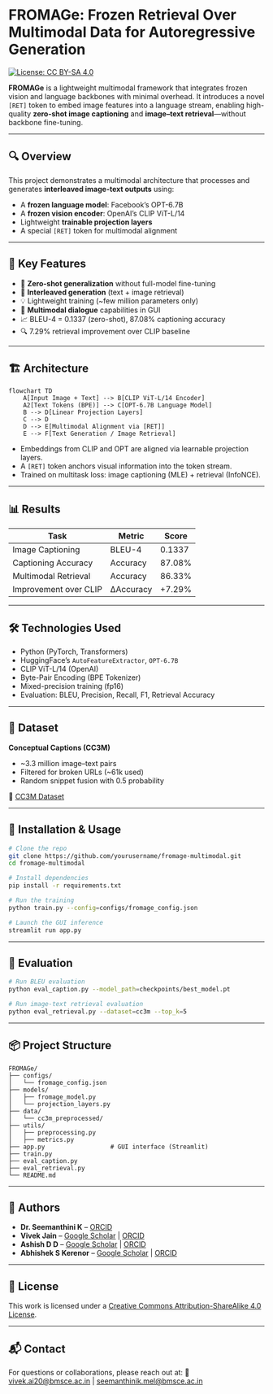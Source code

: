 # FROMAGe: Frozen Retrieval Over Multimodal Data for Autoregressive Generation

[![License: CC BY-SA 4.0](https://img.shields.io/badge/License-CC%20BY--SA%204.0-lightgrey.svg)](https://creativecommons.org/licenses/by-sa/4.0/)

**FROMAGe** is a lightweight multimodal framework that integrates frozen vision and language backbones with minimal overhead. It introduces a novel `[RET]` token to embed image features into a language stream, enabling high-quality **zero-shot image captioning** and **image–text retrieval**—without backbone fine-tuning.

---

## 🔍 Overview

This project demonstrates a multimodal architecture that processes and generates **interleaved image-text outputs** using:

* A **frozen language model**: Facebook’s OPT-6.7B
* A **frozen vision encoder**: OpenAI’s CLIP ViT-L/14
* Lightweight **trainable projection layers**
* A special `[RET]` token for multimodal alignment

---

## 📌 Key Features

* 🧠 **Zero-shot generalization** without full-model fine-tuning
* 🔄 **Interleaved generation** (text + image retrieval)
* 💡 Lightweight training (\~few million parameters only)
* 💬 **Multimodal dialogue** capabilities in GUI
* 📈 BLEU-4 = 0.1337 (zero-shot), 87.08% captioning accuracy
* 🔍 7.29% retrieval improvement over CLIP baseline

---

## 🏗️ Architecture

```mermaid
flowchart TD
    A[Input Image + Text] --> B[CLIP ViT-L/14 Encoder]
    A2[Text Tokens (BPE)] --> C[OPT-6.7B Language Model]
    B --> D[Linear Projection Layers]
    C --> D
    D --> E[Multimodal Alignment via [RET]]
    E --> F[Text Generation / Image Retrieval]
```

* Embeddings from CLIP and OPT are aligned via learnable projection layers.
* A `[RET]` token anchors visual information into the token stream.
* Trained on multitask loss: image captioning (MLE) + retrieval (InfoNCE).

---

## 📊 Results

| Task                  | Metric    | Score  |
| --------------------- | --------- | ------ |
| Image Captioning      | BLEU-4    | 0.1337 |
| Captioning Accuracy   | Accuracy  | 87.08% |
| Multimodal Retrieval  | Accuracy  | 86.33% |
| Improvement over CLIP | ΔAccuracy | +7.29% |

---

## 🛠 Technologies Used

* Python (PyTorch, Transformers)
* HuggingFace’s `AutoFeatureExtractor`, `OPT-6.7B`
* CLIP ViT-L/14 (OpenAI)
* Byte-Pair Encoding (BPE Tokenizer)
* Mixed-precision training (fp16)
* Evaluation: BLEU, Precision, Recall, F1, Retrieval Accuracy

---

## 🧪 Dataset

**Conceptual Captions (CC3M)**

* \~3.3 million image–text pairs
* Filtered for broken URLs (\~61k used)
* Random snippet fusion with 0.5 probability

🔗 [CC3M Dataset](https://ai.google.com/research/ConceptualCaptions)

---

## 🔧 Installation & Usage

```bash
# Clone the repo
git clone https://github.com/yourusername/fromage-multimodal.git
cd fromage-multimodal

# Install dependencies
pip install -r requirements.txt

# Run the training
python train.py --config=configs/fromage_config.json

# Launch the GUI inference
streamlit run app.py
```

---

## 🧪 Evaluation

```bash
# Run BLEU evaluation
python eval_caption.py --model_path=checkpoints/best_model.pt

# Run image-text retrieval evaluation
python eval_retrieval.py --dataset=cc3m --top_k=5
```

---

## 📦 Project Structure

```
FROMAGe/
├── configs/
│   └── fromage_config.json
├── models/
│   ├── fromage_model.py
│   └── projection_layers.py
├── data/
│   └── cc3m_preprocessed/
├── utils/
│   ├── preprocessing.py
│   ├── metrics.py
├── app.py                  # GUI interface (Streamlit)
├── train.py
├── eval_caption.py
├── eval_retrieval.py
└── README.md
```

---

## 🧠 Authors

* **Dr. Seemanthini K** – [ORCID](https://orcid.org/0000-0003-0020-3695)
* **Vivek Jain** – [Google Scholar](https://scholar.google.com/citations?hl=en&user=K9QjK8EAAA) | [ORCID](https://orcid.org/0009-0009-5004-2050)
* **Ashish D D** – [Google Scholar](https://scholar.google.com/citations?hl=en&user=SqYpvyYAAAAJ) | [ORCID](https://orcid.org/0009-0009-0061-9608)
* **Abhishek S Kerenor** – [Google Scholar](https://scholar.google.com/citations?user=Bykbz7wAAAAJ) | [ORCID](https://orcid.org/0009-0005-3728-0418)

---

## 📜 License

This work is licensed under a [Creative Commons Attribution-ShareAlike 4.0 License](https://creativecommons.org/licenses/by-sa/4.0/).

---

## 📬 Contact

For questions or collaborations, please reach out at:
📧 [vivek.ai20@bmsce.ac.in](mailto:vivek.ai20@bmsce.ac.in) | [seemanthinik.mel@bmsce.ac.in](mailto:seemanthinik.mel@bmsce.ac.in)
